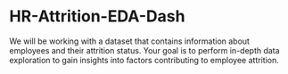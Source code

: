 # HR-Attrition-EDA-Dash
We will be working with a dataset that contains information about employees and their attrition status. Your goal is to perform in-depth data exploration to gain insights into factors contributing to employee attrition.
